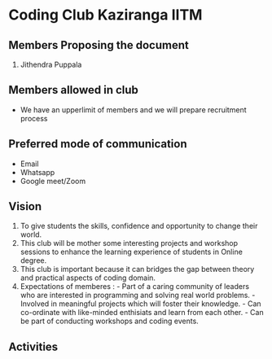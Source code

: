 # Coding Club Kaziranga IITM

## Members Proposing the document
1. Jithendra Puppala

## Members allowed in club
- We have an upperlimit of members and we will prepare recruitment process

## Preferred mode of communication
- Email
- Whatsapp
- Google meet/Zoom

## Vision
1. To give students the skills, confidence and opportunity to change their world.
2. This club will be mother some interesting projects and workshop sessions to enhance the learning experience of students in Online degree.
3. This club is important because it can bridges the gap between theory and practical aspects of coding domain.
4. Expectations of memberes :
        - Part of a caring community of leaders who are interested in programming and solving real world problems.
        - Involved in meaningful projects which will foster their knowledge.
        - Can co-ordinate with like-minded enthisiats and learn from each other.
        - Can be part of conducting workshops and coding events.

## Activities

